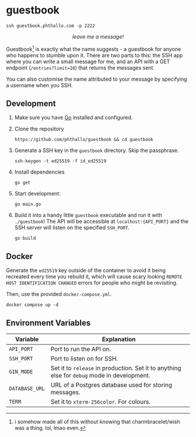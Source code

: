 # guestbook

```
ssh guestbook.phthallo.com -p 2222
```

<p align = "center"><i>leave me a message!</i></p>


Guestbook[^1] is exactly what the name suggests - a guestbook for anyone who happens to stumble upon it. There are two parts to this: the SSH app where you can write a small message for me, and an API with a GET endpoint (`/entries?limit=10`) that returns the messages sent.

You can also customise the name attributed to your message by specifying a username when you SSH.

## Development

1. Make sure you have [Go](https://go.dev/dl/) installed and configured.

2. Clone the repository
    ```
    https://github.com/phthallo/guestbook && cd guestbook
    ```

3. Generate a SSH key in the `guestbook` directory. Skip the passphrase.
    ```
    ssh-keygen -t ed25519 -f id_ed25519
    ```

3. Install dependencies
    ```
    go get
    ```

4. Start development: 
    ```
    go main.go 
    ```

5. Build it into a handy little `guestbook` executable and run it with `./guestbook`! The API will be accessible at `localhost:{API_PORT}` and the SSH server will listen on the specified `SSH_PORT`. 
    ```
    go build 
    ```

## Docker

Generate the `ed25519` key outside of the container to avoid it being recreated every time you rebuild it, which will cause scary looking `REMOTE HOST IDENTIFICATION CHANGED` errors for people who might be revisiting.

Then, use the provided `docker-compose.yml`.

```
docker compose up -d
```


## Environment Variables
| Variable | Explanation |
| -------- | ----------- |
| `API_PORT` | Port to run the API on. |
| `SSH_PORT` | Port to listen on for SSH. |
| `GIN_MODE` | Set it to `release` in production. Set it to anything else for `debug` mode in development.
| `DATABASE_URL` | URL of a Postgres database used for storing messages. |
| `TERM` | Set it to `xterm-256color`. For colours. |

[^1]: i somehow made all of this without knowing that charmbracelet/wish was a thing. lol, lmao even. 